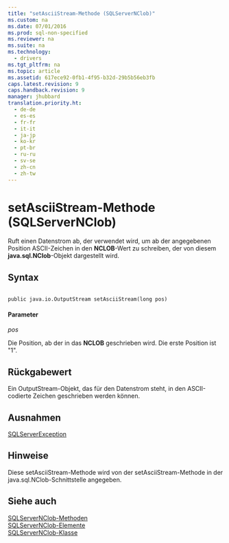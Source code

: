 ```yaml
---
title: "setAsciiStream-Methode (SQLServerNClob)"
ms.custom: na
ms.date: 07/01/2016
ms.prod: sql-non-specified
ms.reviewer: na
ms.suite: na
ms.technology: 
  - drivers
ms.tgt_pltfrm: na
ms.topic: article
ms.assetid: 617ece92-0fb1-4f95-b32d-29b5b56eb3fb
caps.latest.revision: 9
caps.handback.revision: 9
manager: jhubbard
translation.priority.ht: 
  - de-de
  - es-es
  - fr-fr
  - it-it
  - ja-jp
  - ko-kr
  - pt-br
  - ru-ru
  - sv-se
  - zh-cn
  - zh-tw
---
```

# setAsciiStream-Methode (SQLServerNClob)
  Ruft einen Datenstrom ab, der verwendet wird, um ab der angegebenen Position ASCII\-Zeichen in den **NCLOB**\-Wert zu schreiben, der von diesem **java.sql.NClob**\-Objekt dargestellt wird.  
  
## Syntax  
  
```  
  
public java.io.OutputStream setAsciiStream(long pos)  
```  
  
#### Parameter  
 *pos*  
  
 Die Position, ab der in das **NCLOB** geschrieben wird. Die erste Position ist "1".  
  
## Rückgabewert  
 Ein OutputStream\-Objekt, das für den Datenstrom steht, in den ASCII\-codierte Zeichen geschrieben werden können.  
  
## Ausnahmen  
 [SQLServerException](../content/SQLServerException-Class.md)  
  
## Hinweise  
 Diese setAsciiStream\-Methode wird von der setAsciiStream\-Methode in der java.sql.NClob\-Schnittstelle angegeben.  
  
## Siehe auch  
 [SQLServerNClob-Methoden](../content/SQLServerNClob-Methods.md)   
 [SQLServerNClob-Elemente](../content/SQLServerNClob-Members.md)   
 [SQLServerNClob-Klasse](../content/SQLServerNClob-Class.md)  
  
  